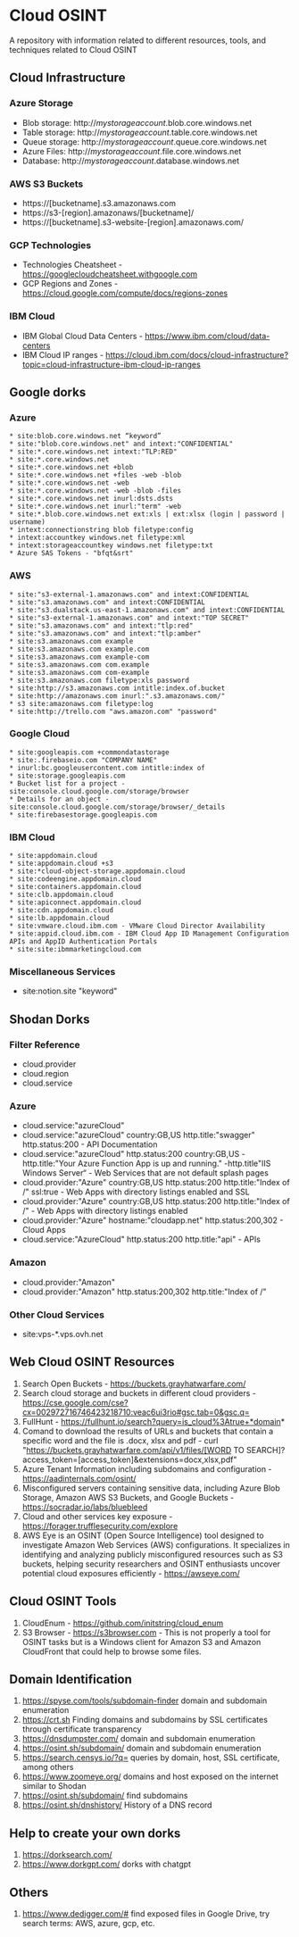 # **Cloud OSINT**

A repository with information related to different resources, tools, and techniques related to Cloud OSINT

## **Cloud Infrastructure**

### **Azure Storage**

* Blob storage: http://*mystorageaccount*.blob.core.windows.net
* Table storage: http://*mystorageaccount*.table.core.windows.net
* Queue storage: http://*mystorageaccount*.queue.core.windows.net
* Azure Files: http://*mystorageaccount*.file.core.windows.net
* Database: http://*mystorageaccount*.database.windows.net

### **AWS S3 Buckets**

* https://[bucketname].s3.amazonaws.com
* https://s3-[region].amazonaws/[bucketname]/
* https://[bucketname].s3-website-[region].amazonaws.com/

### **GCP Technologies**
* Technologies Cheatsheet - https://googlecloudcheatsheet.withgoogle.com
* GCP Regions and Zones - https://cloud.google.com/compute/docs/regions-zones

### **IBM Cloud**
* IBM Global Cloud Data Centers - https://www.ibm.com/cloud/data-centers
* IBM Cloud IP ranges - https://cloud.ibm.com/docs/cloud-infrastructure?topic=cloud-infrastructure-ibm-cloud-ip-ranges

## **Google dorks**

### **Azure**

```
* site:blob.core.windows.net “keyword” 
* site:"blob.core.windows.net" and intext:"CONFIDENTIAL"
* site:*.core.windows.net intext:"TLP:RED"
* site:*.core.windows.net
* site:*.core.windows.net +blob
* site:*.core.windows.net +files -web -blob
* site:*.core.windows.net -web
* site:*.core.windows.net -web -blob -files
* site:*.core.windows.net inurl:dsts.dsts
* site:*.core.windows.net inurl:"term" -web
* site:*.blob.core.windows.net ext:xls | ext:xlsx (login | password | username)
* intext:connectionstring blob filetype:config
* intext:accountkey windows.net filetype:xml
* intext:storageaccountkey windows.net filetype:txt
* Azure SAS Tokens - "bfqt&srt"
```
### **AWS**

```
* site:"s3-external-1.amazonaws.com" and intext:CONFIDENTIAL
* site:"s3.amazonaws.com" and intext:CONFIDENTIAL
* site:"s3.dualstack.us-east-1.amazonaws.com" and intext:CONFIDENTIAL
* site:"s3-external-1.amazonaws.com" and intext:"TOP SECRET"
* site:"s3.amazonaws.com" and intext:"tlp:red"
* site:"s3.amazonaws.com" and intext:"tlp:amber"
* site:s3.amazonaws.com example
* site:s3.amazonaws.com example.com
* site:s3.amazonaws.com example-com
* site:s3.amazonaws.com com.example
* site:s3.amazonaws.com com-example
* site:s3.amazonaws.com filetype:xls password
* site:http://s3.amazonaws.com intitle:index.of.bucket
* site:http://amazonaws.com inurl:".s3.amazonaws.com/"
* s3 site:amazonaws.com filetype:log
* site:http://trello.com "aws.amazon.com" "password"
```
### **Google Cloud**

```
* site:googleapis.com +commondatastorage
* site:.firebaseio.com "COMPANY NAME" 
* inurl:bc.googleusercontent.com intitle:index of  
* site:storage.googleapis.com
* Bucket list for a project - site:console.cloud.google.com/storage/browser
* Details for an object - site:console.cloud.google.com/storage/browser/_details
* site:firebasestorage.googleapis.com
```
### **IBM Cloud**
```
* site:appdomain.cloud
* site:appdomain.cloud +s3
* site:*cloud-object-storage.appdomain.cloud
* site:codeengine.appdomain.cloud
* site:containers.appdomain.cloud
* site:clb.appdomain.cloud
* site:apiconnect.appdomain.cloud
* site:cdn.appdomain.cloud
* site:lb.appdomain.cloud
* site:vmware.cloud.ibm.com - VMware Cloud Director Availability
* site:appid.cloud.ibm.com - IBM Cloud App ID Management Configuration APIs and AppID Authentication Portals
* site:site:ibmmarketingcloud.com
```
### **Miscellaneous Services**

* site:notion.site "keyword"

## **Shodan Dorks**

### **Filter Reference**

* cloud.provider
* cloud.region
* cloud.service

### **Azure**

* cloud.service:"azureCloud"
* cloud.service:"azureCloud" country:GB,US http.title:"swagger" http.status:200 - API Documentation
* cloud.service:"azureCloud" http.status:200 country:GB,US -http.title:"Your Azure Function App is up and running." -http.title"IIS Windows Server“ - Web Services that are not default splash pages
* cloud.provider:"Azure" country:GB,US http.status:200 http.title:"Index of /" ssl:true - Web Apps with directory listings enabled and SSL
* cloud.provider:"Azure" country:GB,US http.status:200 http.title:"Index of /" - Web Apps with directory listings enabled
* cloud.provider:"Azure" hostname:"cloudapp.net" http.status:200,302 - Cloud Apps
* cloud.service:"AzureCloud" http.status:200 http.title:"api" - APIs

### **Amazon**

* cloud.provider:"Amazon"
* cloud.provider:"Amazon" http.status:200,302 http.title:"Index of /"

### Other Cloud Services

* site:vps-*.vps.ovh.net

## **Web Cloud OSINT Resources**

1. Search Open Buckets - https://buckets.grayhatwarfare.com/ 
2. Search cloud storage and buckets in different cloud providers - https://cse.google.com/cse?cx=002972716746423218710:veac6ui3rio#gsc.tab=0&gsc.q=
3. FullHunt - https://fullhunt.io/search?query=is_cloud%3Atrue+*domain*
4. Comand to download the results of URLs and buckets that contain a specific word and the file is .docx, xlsx and pdf - curl "https://buckets.grayhatwarfare.com/api/v1/files/[WORD TO SEARCH]?access_token=[access_token]&extensions=docx,xlsx,pdf"
5. Azure Tenant Information including subdomains and configuration - https://aadinternals.com/osint/
6. Misconfigured servers containing sensitive data, including Azure Blob Storage, Amazon AWS S3 Buckets, and Google Buckets - https://socradar.io/labs/bluebleed
7. Cloud and other services key exposure - https://forager.trufflesecurity.com/explore
8. AWS Eye is an OSINT (Open Source Intelligence) tool designed to investigate Amazon Web Services (AWS) configurations. It specializes in identifying and analyzing publicly misconfigured resources such as S3 buckets, helping security researchers and OSINT enthusiasts uncover potential cloud exposures efficiently - https://awseye.com/


## **Cloud OSINT Tools**

1. CloudEnum - https://github.com/initstring/cloud_enum
2. S3 Browser - https://s3browser.com - This is not properly a tool for OSINT tasks but is a Windows client for Amazon S3 and Amazon CloudFront that could help to browse some files.

## **Domain Identification**

1. https://spyse.com/tools/subdomain-finder domain and subdomain enumeration 
2. https://crt.sh Finding domains and subdomains by SSL certificates through certificate transparency
3. https://dnsdumpster.com/ domain and subdomain enumeration 
4. https://osint.sh/subdomain/ domain and subdomain enumeration 
5. https://search.censys.io/?q= queries by domain, host, SSL certificate, among others
6. https://www.zoomeye.org/ domains and host exposed on the internet similar to Shodan
7. https://osint.sh/subdomain/ find subdomains 
8. https://osint.sh/dnshistory/ History of a DNS record

## **Help to create your own dorks**
1. https://dorksearch.com/
2. https://www.dorkgpt.com/ dorks with chatgpt

## **Others**

1. https://www.dedigger.com/# find exposed files in Google Drive, try search terms: AWS, azure, gcp, etc.

